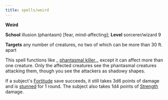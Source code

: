 ```yaml
---
title: spells/weird
---
```

 **Weird**

**School** illusion (phantasm) [fear, mind-affecting]; **Level** sorcerer/wizard 9

**Targets** any number of creatures, no two of which can be more than 30 ft. apart

This spell functions like _ [phantasmal killer](phantasmalKiller#_phantasmal-killer)_, except it can affect more than one creature. Only the affected creatures see the phantasmal creatures attacking them, though you see the attackers as shadowy shapes.

If a subject's [Fortitude](../combat#_fortitude) save succeeds, it still takes 3d6 points of damage and is [stunned](../glossary#_stunned) for 1 round. The subject also takes 1d4 points of [Strength](../gettingStarted#_strength) damage.


